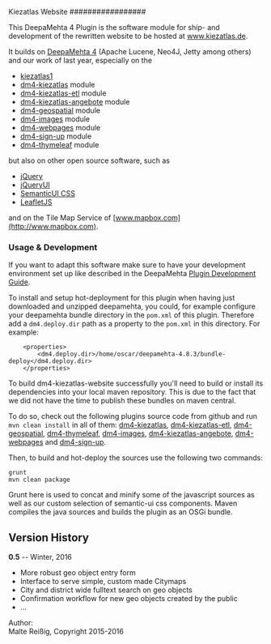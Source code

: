 
Kiezatlas Website
#################

This DeepaMehta 4 Plugin is the software module for ship- and development of the rewritten website to be hosted at www.kiezatlas.de. 

It builds on [DeepaMehta 4](https://github.com/jri/deepamehta) (Apache Lucene, Neo4J, Jetty among others) and our work of last year, especially on the 

 * [kiezatlas1](http://github.com/mukil/kiezatlas1)
 * [dm4-kiezatlas](http://github.com/mukil/dm4-kiezatlas) module
 * [dm4-kiezatlas-etl](http://github.com/mukil/dm4-kiezatlas-etl) module
 * [dm4-kiezatlas-angebote](http://github.com/mukil/dm4-kiezatlas-angebote) module
 * [dm4-geospatial](http://github.com/mukil/dm4-geospatial) module
 * [dm4-images](http://github.com/mukil/dm4-images) module
 * [dm4-webpages](http://github.com/mukil/dm4-webpages) module
 * [dm4-sign-up](http://github.com/mukil/dm4-sign-up) module
 * [dm4-thymeleaf](http://github.com/jri/dm4-thymeleaf) module

but also on other open source software, such as

 * [jQuery](http://www.jquery.com)
 * [jQueryUI](http://www.jqueryui.com)
 * [SemanticUI CSS](http://www.semantic-ui.com)
 * [LeafletJS](http://www.leafletjs.com)

and on the Tile Map Service of [www.mapbox.com](http://www.mapbox.com).

### Usage & Development

If you want to adapt this software make sure to have your development environment set up like described in the DeepaMehta [Plugin Development Guide](https://trac.deepamehta.de/wiki/PluginDevelopmentGuide).

To install and setup hot-deployment for this plugin when having just downloaded and unzipped deepamehta, you could, for example configure your deepamehta bundle directory in the `pom.xml` of this plugin. Therefore add a `dm4.deploy.dir` path as a property to the `pom.xml` in this directory. For example:

```
    <properties>
        <dm4.deploy.dir>/home/oscar/deepamehta-4.8.3/bundle-deploy</dm4.deploy.dir>
    </properties>
```

To build dm4-kiezatlas-website successfully you'll need to build or install its dependencies into your local maven repository. This is due to the fact that we did not have the time to publish these bundles on maven central.

To do so, check out the following plugins source code from github and run `mvn clean install` in all of them: [dm4-kiezatlas](http://github.com/mukil/dm4-kiezatlas), [dm4-kiezatlas-etl](http://github.com/mukil/dm4-kiezatlas-etl), [dm4-geospatial](http://github.com/mukil/dm4-geospatial), [dm4-thymeleaf](http://github.com/jri/dm4-thymeleaf), [dm4-images](http://github.com/mukil/dm4-images), [dm4-kiezatlas-angebote](http://github.com/mukil/dm4-kiezatlas-angebote), [dm4-webpages](http://github.com/mukil/dm4-webpages) and [dm4-sign-up](http://github.com/mukil/dm4-sign-up).

Then, to build and hot-deploy the sources use the following two commands:
```
grunt
mvn clean package
```

Grunt here is used to concat and minify some of the javascript sources as well as our custom selection of semantic-ui css components. Maven compiles the java sources and builds the plugin as an OSGi bundle.


Version History
---------------

**0.5** -- Winter, 2016

* More robust geo object entry form
* Interface to serve simple, custom made Citymaps
* City and district wide fulltext search on geo objects
* Confirmation workflow for new geo objects created by the public
* ...

Author:<br/>
Malte Reißig, Copyright 2015-2016

